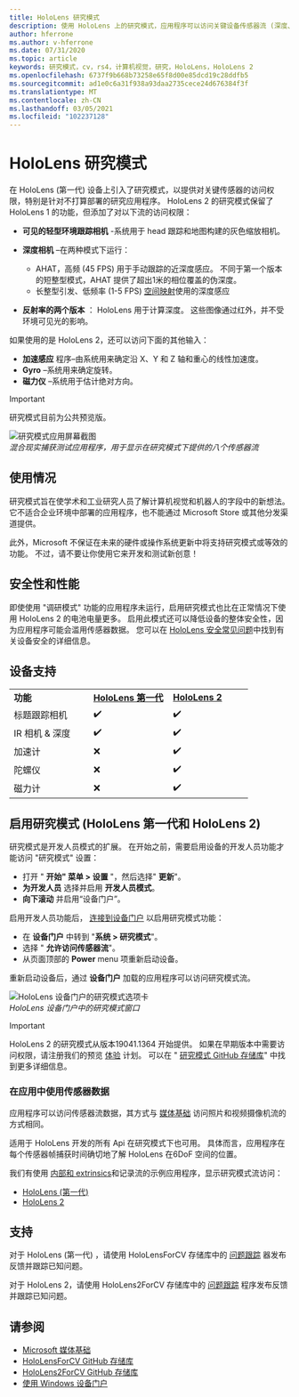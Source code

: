 ```yaml
---
title: HoloLens 研究模式
description: 使用 HoloLens 上的研究模式，应用程序可以访问关键设备传感器流 (深度、环境跟踪和反射率) 。
author: hferrone
ms.author: v-hferrone
ms.date: 07/31/2020
ms.topic: article
keywords: 研究模式，cv，rs4，计算机视觉，研究，HoloLens，HoloLens 2
ms.openlocfilehash: 6737f9b668b73258e65f8d00e85dcd19c28ddfb5
ms.sourcegitcommit: ad1e0c6a31f938a93daa2735cece24d676384f3f
ms.translationtype: MT
ms.contentlocale: zh-CN
ms.lasthandoff: 03/05/2021
ms.locfileid: "102237128"
---
```

# <a name="hololens-research-mode"></a>HoloLens 研究模式

在 HoloLens (第一代) 设备上引入了研究模式，以提供对关键传感器的访问权限，特别是针对不打算部署的研究应用程序。  HoloLens 2 的研究模式保留了 HoloLens 1 的功能，但添加了对以下流的访问权限：

* **可见的轻型环境跟踪相机** -系统用于 head 跟踪和地图构建的灰色缩放相机。
* **深度相机** –在两种模式下运行：  
    + AHAT，高频 (45 FPS) 用于手动跟踪的近深度感应。 不同于第一个版本的短整型模式，AHAT 提供了超出1米的相位覆盖的伪深度。 
    + 长整型引发、低频率 (1-5 FPS) [空间映射](../../design/spatial-mapping.md)使用的深度感应

* **反射率的两个版本** ： HoloLens 用于计算深度。 这些图像通过红外，并不受环境可见光的影响。

如果使用的是 HoloLens 2，还可以访问下面的其他输入：

* **加速感应** 程序–由系统用来确定沿 X、Y 和 Z 轴和重心的线性加速度。
* **Gyro** –系统用来确定旋转。
* **磁力仪** –系统用于估计绝对方向。

> [!IMPORTANT]
> 研究模式目前为公共预览版。 

![研究模式应用屏幕截图](images/sensor-stream-viewer.jpg)<br>
*混合现实捕获测试应用程序，用于显示在研究模式下提供的八个传感器流*

## <a name="usage"></a>使用情况

研究模式旨在使学术和工业研究人员了解计算机视觉和机器人的字段中的新想法。  它不适合企业环境中部署的应用程序，也不能通过 Microsoft Store 或其他分发渠道提供。

此外，Microsoft 不保证在未来的硬件或操作系统更新中将支持研究模式或等效的功能。 不过，请不要让你使用它来开发和测试新创意！

## <a name="security-and-performance"></a>安全性和性能

即使使用 "调研模式" 功能的应用程序未运行，启用研究模式也比在正常情况下使用 HoloLens 2 的电池电量更多。  启用此模式还可以降低设备的整体安全性，因为应用程序可能会滥用传感器数据。  您可以在 [HoloLens 安全常见问题](/hololens/hololens-faq-security)中找到有关设备安全的详细信息。  

## <a name="device-support"></a>设备支持
<table>
    <colgroup>
    <col width="33%" />
    <col width="33%" />
    <col width="33%" /> </colgroup>
    <tr>
        <td><strong>功能</strong></td>
        <td><a href="/hololens/hololens1-hardware"><strong>HoloLens 第一代</strong></a></td>
        <td><a href="/hololens/hololens2-hardware"><strong>HoloLens 2</strong></a></td>
    </tr>
     <tr>
        <td>标题跟踪相机</td>
        <td>✔️</td>
        <td>✔️</td>
    </tr>
    <tr>
        <td>IR 相机 & 深度</td>
        <td>✔️</td>
        <td>✔️</td>
    </tr>
    <tr>
        <td>加速计</td>
        <td>❌</td>
        <td>✔️</td>
    </tr>
    <tr>
        <td>陀螺仪</td>
        <td>❌</td>
        <td>✔️</td>
    </tr>
    <tr>
        <td>磁力计</td>
        <td>❌</td>
        <td>✔️</td>
    </tr>
</table>

## <a name="enabling-research-mode-hololens-first-gen-and-hololens-2"></a>启用研究模式 (HoloLens 第一代和 HoloLens 2) 

研究模式是开发人员模式的扩展。 在开始之前，需要启用设备的开发人员功能才能访问 "研究模式" 设置： 

* 打开 " **开始" 菜单 > 设置** "，然后选择" **更新**"。
* **为开发人员** 选择并启用 **开发人员模式**。
* **向下滚动** 并启用“设备门户”。

启用开发人员功能后， [连接到设备门户](/windows/uwp/debug-test-perf/device-portal-hololens) 以启用研究模式功能：

* 在 **设备门户** 中转到 "**系统 > 研究模式**"。
* 选择 " **允许访问传感器流**"。
* 从页面顶部的 **Power** menu 项重新启动设备。

重新启动设备后，通过 **设备门户** 加载的应用程序可以访问研究模式流。

![HoloLens 设备门户的研究模式选项卡](images/ResearchModeDevPortal.png)<br>
*HoloLens 设备门户中的研究模式窗口*

> [!IMPORTANT]
> HoloLens 2 的研究模式从版本19041.1364 开始提供。 如果在早期版本中需要访问权限，请注册我们的预览 [体验](/hololens/hololens-insider) 计划。 可以在 " [研究模式 GitHub 存储库](https://github.com/microsoft/HoloLens2ForCV)" 中找到更多详细信息。

### <a name="using-sensor-data-in-your-apps"></a>在应用中使用传感器数据

应用程序可以访问传感器流数据，其方式与 [媒体基础](/windows/win32/medfound/microsoft-media-foundation-sdk) 访问照片和视频摄像机流的方式相同。 

适用于 HoloLens 开发的所有 Api 在研究模式下也可用。 具体而言，应用程序在每个传感器帧捕获时间确切地了解 HoloLens 在6DoF 空间的位置。

我们有使用 [内部和 extrinsics](/windows/mixed-reality/locatable-camera#locating-the-device-camera-in-the-world)和记录流的示例应用程序，显示研究模式流访问：
* [HoloLens (第一代) ](https://github.com/Microsoft/HoloLensForCV)
* [HoloLens 2](https://github.com/microsoft/HoloLens2ForCV)

## <a name="support"></a>支持

对于 HoloLens (第一代) ，请使用 HoloLensForCV 存储库中的 [问题跟踪](https://github.com/Microsoft/HololensForCV/issues) 器发布反馈并跟踪已知问题。

对于 HoloLens 2，请使用 HoloLens2ForCV 存储库中的 [问题跟踪](https://github.com/microsoft/HoloLens2ForCV/issues) 程序发布反馈并跟踪已知问题。

## <a name="see-also"></a>请参阅

* [Microsoft 媒体基础](/windows/win32/medfound/microsoft-media-foundation-sdk)
* [HoloLensForCV GitHub 存储库](https://github.com/Microsoft/HoloLensForCV)
* [HoloLens2ForCV GitHub 存储库](https://github.com/microsoft/HoloLens2ForCV)
* [使用 Windows 设备门户](using-the-windows-device-portal.md)